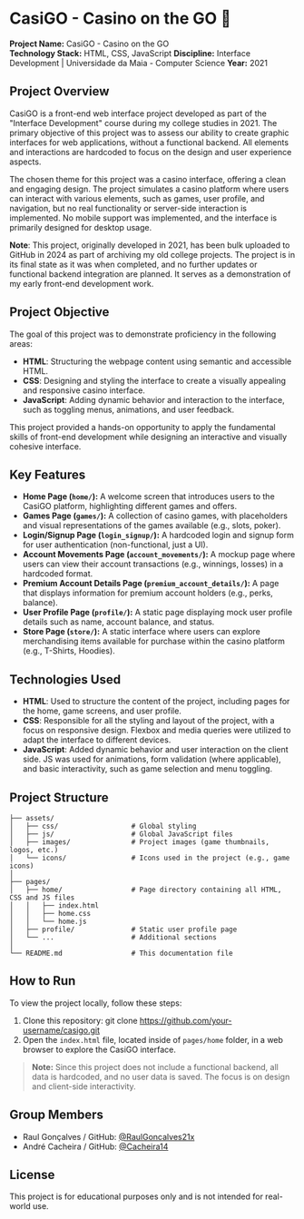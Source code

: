 # CasiGO - Casino on the GO 🎰

**Project Name:** CasiGO - Casino on the GO  
**Technology Stack:** HTML, CSS, JavaScript
**Discipline:** Interface Development | Universidade da Maia - Computer Science 
**Year:** 2021  

## Project Overview

CasiGO is a front-end web interface project developed as part of the "Interface Development" course during my college studies in 2021. The primary objective of this project was to assess our ability to create graphic interfaces for web applications, without a functional backend. All elements and interactions are hardcoded to focus on the design and user experience aspects.

The chosen theme for this project was a casino interface, offering a clean and engaging design. The project simulates a casino platform where users can interact with various elements, such as games, user profile, and navigation, but no real functionality or server-side interaction is implemented. No mobile support was implemented, and the interface is primarily designed for desktop usage.

**Note**: This project, originally developed in 2021, has been bulk uploaded to GitHub in 2024 as part of archiving my old college projects. The project is in its final state as it was when completed, and no further updates or functional backend integration are planned. It serves as a demonstration of my early front-end development work.

## Project Objective

The goal of this project was to demonstrate proficiency in the following areas:

- **HTML**: Structuring the webpage content using semantic and accessible HTML.
- **CSS**: Designing and styling the interface to create a visually appealing and responsive casino interface.
- **JavaScript**: Adding dynamic behavior and interaction to the interface, such as toggling menus, animations, and user feedback.

This project provided a hands-on opportunity to apply the fundamental skills of front-end development while designing an interactive and visually cohesive interface.

## Key Features

- **Home Page (`home/`):** A welcome screen that introduces users to the CasiGO platform, highlighting different games and offers.
- **Games Page (`games/`):** A collection of casino games, with placeholders and visual representations of the games available (e.g., slots, poker).
- **Login/Signup Page (`login_signup/`):** A hardcoded login and signup form for user authentication (non-functional, just a UI).
- **Account Movements Page (`account_movements/`):** A mockup page where users can view their account transactions (e.g., winnings, losses) in a hardcoded format.
- **Premium Account Details Page (`premium_account_details/`):** A page that displays information for premium account holders (e.g., perks, balance).
- **User Profile Page (`profile/`):** A static page displaying mock user profile details such as name, account balance, and status.
- **Store Page (`store/`):** A static interface where users can explore merchandising items available for purchase within the casino platform (e.g., T-Shirts, Hoodies).

## Technologies Used

- **HTML**: Used to structure the content of the project, including pages for the home, game screens, and user profile.
- **CSS**: Responsible for all the styling and layout of the project, with a focus on responsive design. Flexbox and media queries were utilized to adapt the interface to different devices.
- **JavaScript**: Added dynamic behavior and user interaction on the client side. JS was used for animations, form validation (where applicable), and basic interactivity, such as game selection and menu toggling.

## Project Structure

```
├── assets/
│   ├── css/                  # Global styling
│   ├── js/                   # Global JavaScript files
│   ├── images/               # Project images (game thumbnails, logos, etc.)
│   └── icons/                # Icons used in the project (e.g., game icons)
│
├── pages/
│   ├── home/                 # Page directory containing all HTML, CSS and JS files
│   │   ├── index.html
│   │   ├── home.css
│   │   └── home.js
│   ├── profile/              # Static user profile page
│   └── ...                   # Additional sections
│
└── README.md                 # This documentation file
```

## How to Run

To view the project locally, follow these steps:

1. Clone this repository:
   git clone https://github.com/your-username/casigo.git
2. Open the `index.html` file, located inside of `pages/home` folder, in a web browser to explore the CasiGO interface.

> **Note:** Since this project does not include a functional backend, all data is hardcoded, and no user data is saved. The focus is on design and client-side interactivity.

## Group Members

* Raul Gonçalves / GitHub: [@RaulGoncalves21x](https://github.com/RaulGoncalves21x)
* André Cacheira / GitHub: [@Cacheira14](https://github.com/Cacheira14)

## License

This project is for educational purposes only and is not intended for real-world use.
